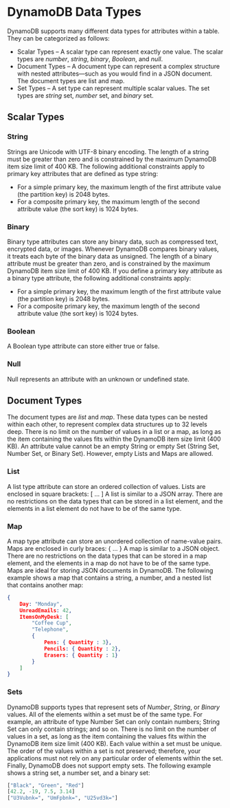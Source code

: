 # DynamoDB Data Types
DynamoDB supports many different data types for attributes within a table. They can be categorized as
follows:
* Scalar Types – A scalar type can represent exactly one value. The scalar types are _number_, _string_,
_binary_, _Boolean_, and _null_.
* Document Types – A document type can represent a complex structure with nested attributes—such
as you would find in a JSON document. The document types are list and map.
* Set Types – A set type can represent multiple scalar values. The set types are _string_ set, _number_ set,
and _binary_ set.

## Scalar Types
###  String
Strings are Unicode with UTF-8 binary encoding. The length of a string must be greater than zero and is
constrained by the maximum DynamoDB item size limit of 400 KB.
The following additional constraints apply to primary key attributes that are defined as type string:
* For a simple primary key, the maximum length of the first attribute value (the partition key) is 2048
bytes.
* For a composite primary key, the maximum length of the second attribute value (the sort key) is 1024
bytes.

### Binary
Binary type attributes can store any binary data, such as compressed text, encrypted data, or images.
Whenever DynamoDB compares binary values, it treats each byte of the binary data as unsigned.
The length of a binary attribute must be greater than zero, and is constrained by the maximum
DynamoDB item size limit of 400 KB.
If you define a primary key attribute as a binary type attribute, the following additional constraints
apply:
* For a simple primary key, the maximum length of the first attribute value (the partition key) is 2048
bytes.
* For a composite primary key, the maximum length of the second attribute value (the sort key) is 1024
bytes.

### Boolean
A Boolean type attribute can store either true or false.

### Null
Null represents an attribute with an unknown or undefined state.

## Document Types
The document types are _list_ and _map_. These data types can be nested within each other, to represent
complex data structures up to 32 levels deep. 
There is no limit on the number of values in a list or a map, as long as the item containing the values fits
within the DynamoDB item size limit (400 KB).
An attribute value cannot be an empty String or empty Set (String Set, Number Set, or Binary Set).
However, empty Lists and Maps are allowed.

### List
A list type attribute can store an ordered collection of values. Lists are enclosed in square brackets:
[ ... ]
A list is similar to a JSON array. There are no restrictions on the data types that can be stored in a list
element, and the elements in a list element do not have to be of the same type.

### Map
A map type attribute can store an unordered collection of name-value pairs. Maps are enclosed in curly
braces: { ... }
A map is similar to a JSON object. There are no restrictions on the data types that can be stored in a map
element, and the elements in a map do not have to be of the same type.
Maps are ideal for storing JSON documents in DynamoDB. The following example shows a map that
contains a string, a number, and a nested list that contains another map:

```json
{
    Day: "Monday",
    UnreadEmails: 42,
    ItemsOnMyDesk: [
        "Coffee Cup",
        "Telephone",
        {
            Pens: { Quantity : 3},
            Pencils: { Quantity : 2},
            Erasers: { Quantity : 1}
        }
    ]
}
```
### Sets
DynamoDB supports types that represent sets of _Number_, _String_, or _Binary_ values. All of the elements
within a set must be of the same type. For example, an attribute of type Number Set can only contain
numbers; String Set can only contain strings; and so on.
There is no limit on the number of values in a set, as long as the item containing the values fits within
the DynamoDB item size limit (400 KB).
Each value within a set must be unique. The order of the values within a set is not preserved; therefore,
your applications must not rely on any particular order of elements within the set. Finally, DynamoDB
does not support empty sets.
The following example shows a string set, a number set, and a binary set:
```python
["Black", "Green", "Red"]
[42.2, -19, 7.5, 3.14]
["U3Vubnk=", "UmFpbnk=", "U25vd3k="]
```